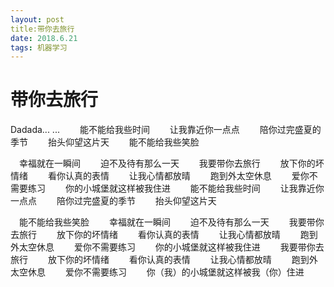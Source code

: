```yaml
---
layout: post
title:带你去旅行
date: 2018.6.21
tags: 机器学习    
---
```


# 带你去旅行
Dadada... ...
　　能不能给我些时间
　　让我靠近你一点点
　　陪你过完盛夏的季节
　　抬头仰望这片天
　　能不能给我些笑脸

 　幸福就在一瞬间
　　迫不及待有那么一天
　　我要带你去旅行
　　放下你的坏情绪
　　看你认真的表情
　　让我心情都放晴
　　跑到外太空休息
　　爱你不需要练习
　　你的小城堡就这样被我住进
　　能不能给我些时间
　　让我靠近你一点点
　　陪你过完盛夏的季节
　　抬头仰望这片天

　能不能给我些笑脸
　　幸福就在一瞬间
　　迫不及待有那么一天
　　我要带你去旅行
　　放下你的坏情绪
　　看你认真的表情
　　让我心情都放晴
　　跑到外太空休息
　　爱你不需要练习
　　你的小城堡就这样被我住进
　　我要带你去旅行
　　放下你的坏情绪
　　看你认真的表情
　　让我心情都放晴
　　跑到外太空休息
　　爱你不需要练习
　　你（我）的小城堡就这样被我（你）住进










